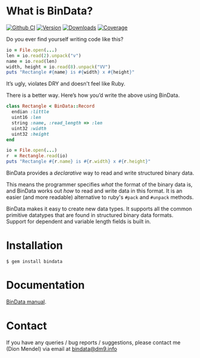 # What is BinData?

[![Github CI](https://github.com/dmendel/bindata/actions/workflows/ci.yml/badge.svg)](https://github.com/dmendel/bindata/actions/workflows/ci.yml)
[![Version](https://img.shields.io/gem/v/bindata.svg)](https://rubygems.org/gems/bindata)
[![Downloads](https://img.shields.io/gem/dt/bindata.svg)](https://rubygems.org/gems/bindata)
[![Coverage](https://img.shields.io/coveralls/dmendel/bindata.svg)](https://coveralls.io/r/dmendel/bindata)

Do you ever find yourself writing code like this?

```ruby
io = File.open(...)
len = io.read(2).unpack("v")
name = io.read(len)
width, height = io.read(8).unpack("VV")
puts "Rectangle #{name} is #{width} x #{height}"
```

It’s ugly, violates DRY and doesn't feel like Ruby.

There is a better way. Here’s how you’d write the above using BinData.

```ruby
class Rectangle < BinData::Record
  endian :little
  uint16 :len
  string :name, :read_length => :len
  uint32 :width
  uint32 :height
end

io = File.open(...)
r  = Rectangle.read(io)
puts "Rectangle #{r.name} is #{r.width} x #{r.height}"
```

BinData provides a _declarative_ way to read and write structured binary data.

This means the programmer specifies *what* the format of the binary
data is, and BinData works out *how* to read and write data in this
format.  It is an easier (and more readable) alternative to
ruby's `#pack` and `#unpack` methods.

BinData makes it easy to create new data types. It supports all the common
primitive datatypes that are found in structured binary data formats. Support
for dependent and variable length fields is built in. 

# Installation

    $ gem install bindata

# Documentation

[BinData manual](http://github.com/dmendel/bindata/wiki).

# Contact

If you have any queries / bug reports / suggestions, please contact me
(Dion Mendel) via email at bindata@dm9.info
